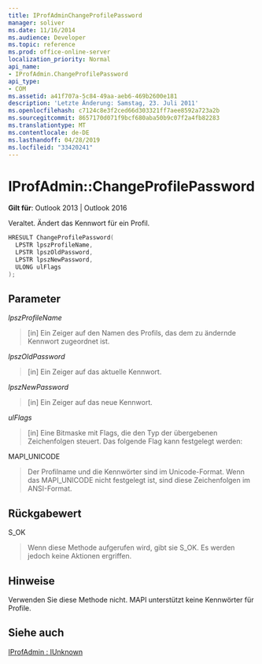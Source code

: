 ```yaml
---
title: IProfAdminChangeProfilePassword
manager: soliver
ms.date: 11/16/2014
ms.audience: Developer
ms.topic: reference
ms.prod: office-online-server
localization_priority: Normal
api_name:
- IProfAdmin.ChangeProfilePassword
api_type:
- COM
ms.assetid: a41f707a-5c84-49aa-aeb6-469b2600e181
description: 'Letzte Änderung: Samstag, 23. Juli 2011'
ms.openlocfilehash: c7124c8e3f2ced66d303321ff7aee8592a723a2b
ms.sourcegitcommit: 8657170d071f9bcf680aba50b9c07f2a4fb82283
ms.translationtype: MT
ms.contentlocale: de-DE
ms.lasthandoff: 04/28/2019
ms.locfileid: "33420241"
---
```

# <a name="iprofadminchangeprofilepassword"></a>IProfAdmin::ChangeProfilePassword

  
  
**Gilt für**: Outlook 2013 | Outlook 2016 
  
Veraltet. Ändert das Kennwort für ein Profil.
  
```cpp
HRESULT ChangeProfilePassword(
  LPSTR lpszProfileName,
  LPSTR lpszOldPassword,
  LPSTR lpszNewPassword,
  ULONG ulFlags
);
```

## <a name="parameters"></a>Parameter

 _lpszProfileName_
  
> [in] Ein Zeiger auf den Namen des Profils, das dem zu ändernde Kennwort zugeordnet ist.
    
 _lpszOldPassword_
  
> [in] Ein Zeiger auf das aktuelle Kennwort.
    
 _lpszNewPassword_
  
> [in] Ein Zeiger auf das neue Kennwort.
    
 _ulFlags_
  
> [in] Eine Bitmaske mit Flags, die den Typ der übergebenen Zeichenfolgen steuert. Das folgende Flag kann festgelegt werden:
    
MAPI_UNICODE 
  
> Der Profilname und die Kennwörter sind im Unicode-Format. Wenn das MAPI_UNICODE nicht festgelegt ist, sind diese Zeichenfolgen im ANSI-Format.
    
## <a name="return-value"></a>Rückgabewert

S_OK 
  
> Wenn diese Methode aufgerufen wird, gibt sie S_OK. Es werden jedoch keine Aktionen ergriffen.
    
## <a name="remarks"></a>Hinweise

Verwenden Sie diese Methode nicht. MAPI unterstützt keine Kennwörter für Profile.
  
## <a name="see-also"></a>Siehe auch



[IProfAdmin : IUnknown](iprofadminiunknown.md)

